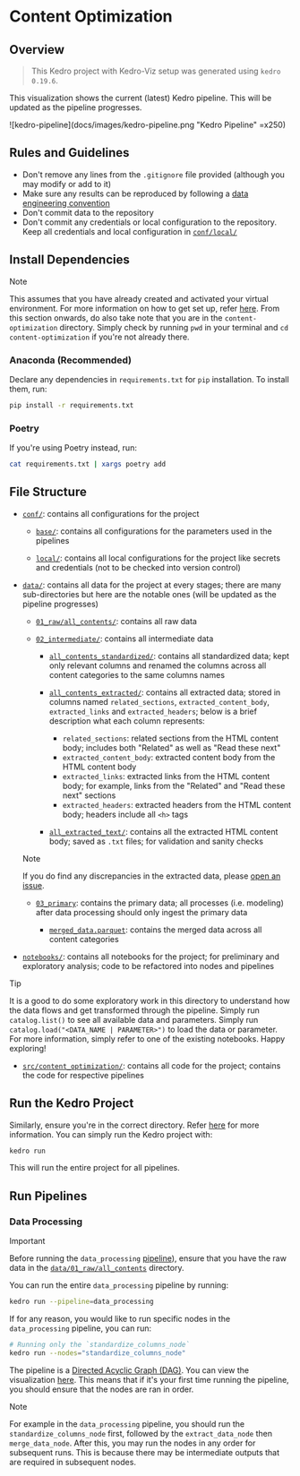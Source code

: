 # Content Optimization

## Overview <a id="kedro-pipeline"></a>

> This Kedro project with Kedro-Viz setup was generated using `kedro 0.19.6`.

This visualization shows the current (latest) Kedro pipeline. This will be updated as the pipeline progresses.

![kedro-pipeline](docs/images/kedro-pipeline.png "Kedro Pipeline" =x250)

## Rules and Guidelines

- Don't remove any lines from the `.gitignore` file provided (although you may modify or add to it)
- Make sure any results can be reproduced by following a [data engineering convention](https://docs.kedro.org/en/stable/faq/faq.html#what-is-data-engineering-convention)
- Don't commit data to the repository
- Don't commit any credentials or local configuration to the repository. Keep all credentials and local configuration in [`conf/local/`](conf/local)

## Install Dependencies

<a id="note"></a>

> [!NOTE]
> This assumes that you have already created and activated your virtual environment. For more information on how to get set up, refer [here](../README.md#installation). From this section onwards, do also take note that you are in the `content-optimization` directory. Simply check by running `pwd` in your terminal and `cd content-optimization` if you're not already there.

### Anaconda (Recommended)

Declare any dependencies in `requirements.txt` for `pip` installation. To install them, run:

```bash
pip install -r requirements.txt
```

### Poetry

If you're using Poetry instead, run:

```bash
cat requirements.txt | xargs poetry add
```

## File Structure

- [`conf/`](conf): contains all configurations for the project

    * [`base/`](conf/base): contains all configurations for the parameters used in the pipelines

    * [`local/`](conf/local): contains all local configurations for the project like secrets and credentials (not to be checked into version control)

- [`data/`](data): contains all data for the project at every stages; there are many sub-directories but here are the notable ones (will be updated as the pipeline progresses)

    * [`01_raw/all_contents/`](data/01_raw/all_contents): contains all raw data

    * [`02_intermediate/`](data/02_intermediate): contains all intermediate data

        * [`all_contents_standardized/`](data/02_intermediate/all_contents_standardized): contains all standardized data; kept only relevant columns and renamed the columns across all content categories to the same columns names

        * [`all_contents_extracted/`](data/02_intermediate/all_contents_extracted): contains all extracted data; stored in columns named `related_sections`, `extracted_content_body`, `extracted_links` and `extracted_headers`; below is a brief description what each column represents:

            * `related_sections`: related sections from the HTML content body; includes both "Related" as well as "Read these next"
            * `extracted_content_body`: extracted content body from the HTML content body
            * `extracted_links`: extracted links from the HTML content body; for example, links from the "Related" and "Read these next" sections
            * `extracted_headers`: extracted headers from the HTML content body; headers include all `<h>` tags

        * [`all_extracted_text/`](data/02_intermediate/all_extracted_text): contains all the extracted HTML content body; saved as `.txt` files; for validation and sanity checks

    > [!NOTE]
    > If you do find any discrepancies in the extracted data, please [open an issue](https://github.com/Wilsven/healthhub-content-optimization/issues).

    * [`03_primary`](data/03_primary): contains the primary data; all processes (i.e. modeling) after data processing should only ingest the primary data

        * [`merged_data.parquet`](data/03_primary/merged_data.parquet): contains the merged data across all content categories

- [`notebooks/`](notebooks): contains all notebooks for the project; for preliminary and exploratory analysis; code to be refactored into nodes and pipelines

> [!TIP]
> It is a good to do some exploratory work in this directory to understand how the data flows and get transformed through the pipeline. Simply run `catalog.list()` to see all available data and parameters. Simply run `catalog.load("<DATA_NAME | PARAMETER>")` to load the data or parameter. For more information, simply refer to one of the existing notebooks. Happy exploring!

- [`src/content_optimization/`](src/content_optimization): contains all code for the project; contains the code for respective pipelines

## Run the Kedro Project

Similarly, ensure you're in the correct directory. Refer [here](#note) for more information. You can simply run the Kedro project with:

```bash
kedro run
```

This will run the entire project for all pipelines.

## Run Pipelines

### Data Processing

> [!IMPORTANT]
> Before running the `data_processing` [pipeline](src/content_optimization/pipelines/data_processing/pipeline.py)), ensure that you have the raw data in the [`data/01_raw/all_contents`](../content-optimization/data/01_raw/all_contents) directory.

You can run the entire `data_processing` pipeline by running:

```bash
kedro run --pipeline=data_processing
```

If for any reason, you would like to run specific nodes in the `data_processing` pipeline, you can run:

```bash
# Running only the `standardize_columns_node`
kedro run --nodes="standardize_columns_node"
```

The pipeline is a [Directed Acyclic Graph (DAG)](https://en.wikipedia.org/wiki/Directed_acyclic_graph). You can view the visualization [here](#kedro-pipeline). This means that if it's your first time running the pipeline, you should ensure that the nodes are ran in order.

> [!NOTE]
> For example in the `data_processing` pipeline, you should run the `standardize_columns_node` first, followed by the `extract_data_node` then `merge_data_node`. After this, you may run the nodes in any order for subsequent runs. This is because there may be intermediate outputs that are required in subsequent nodes.
